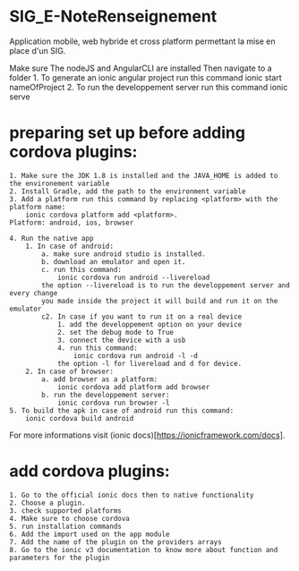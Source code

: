 # SIG_E-NoteRenseignement
Application mobile, web hybride et cross platform permettant la mise en place d'un SIG.

Make sure The nodeJS and AngularCLI are installed Then navigate to a folder 
	1. To generate an ionic angular project run this command
		ionic start nameOfProject
	2. To run the developpement server run this command
		ionic serve
	
# preparing set up before adding cordova plugins:
	1. Make sure the JDK 1.8 is installed and the JAVA_HOME is added to the environement variable
	2. Install Gradle, add the path to the environment variable
	3. Add a platform run this command by replacing <platform> with the platform name:
		ionic cordova platform add <platform>.
	Platform: android, ios, browser
	
	4. Run the native app
		1. In case of android: 
			a. make sure android studio is installed.
			b. download an emulator and open it.
			c. run this command:
				ionic cordova run android --livereload
			the option --livereload is to run the developpement server and every change
			you made inside the project it will build and run it on the emulator
			c2. In case if you want to run it on a real device
				1. add the developpement option on your device
				2. set the debug mode to True
				3. connect the device with a usb
				4. run this command:
					ionic cordova run android -l -d
				the option -l for livereload and d for device.
		2. In case of browser:
			a. add browser as a platform:
				ionic cordova add platform add browser
			b. run the developpement server:
				ionic cordova run browser -l
	5. To build the apk in case of android run this command:
		ionic cordova build android
	
For more informations visit (ionic docs)[https://ionicframework.com/docs].						

# add cordova plugins:
	1. Go to the official ionic docs then to native functionality
	2. Choose a plugin.
	3. check supported platforms
	4. Make sure to choose cordova
	5. run installation commands 
	6. Add the import used on the app module
	7. Add the name of the plugin on the providers arrays 
	8. Go to the ionic v3 documentation to know more about function and parameters for the plugin

